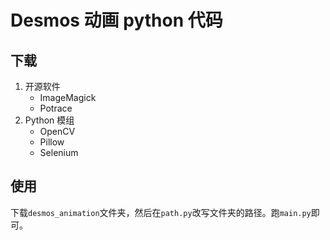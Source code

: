 # Desmos 动画 python 代码

## 下载

1. 开源软件
   * ImageMagick
   * Potrace
2. Python 模组
   * OpenCV
   * Pillow
   * Selenium

## 使用

下载`desmos_animation`文件夹，然后在`path.py`改写文件夹的路径。跑`main.py`即可。
